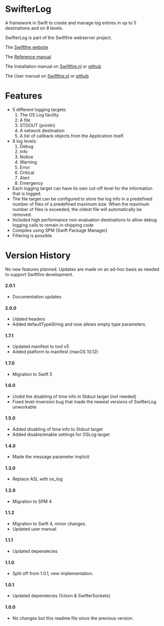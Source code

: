 # SwifterLog

A framework in Swift to create and manage log entries in up to 5 destinations and on 8 levels.

SwifterLog is part of the Swiftfire webserver project.

The [Swiftfire website](http://swiftfire.nl)

The [Reference manual](http://swiftfire.nl/projects/swifterlog/reference/index.html)

The Installation manual on [Swiftfire.nl](http://swiftfire.nl/projects/swifterlog/reference/installation.html) or [github](https://github.com/Balancingrock/SwifterLog/docs/Installation.md)

The User manual on [Swiftfire.nl](http://swiftfire.nl/projects/swifterlog/reference/usermanual.html) or [github](https://github.com/Balancingrock/SwifterLog/docs/UserManual.md)

# Features

- 5 different logging targets:
	1. The OS Log facility
	2. A file
	3. STDOUT (println)
	4. A network destination
	5. A list of callback objects from the Application itself.
- 8 log levels:
	1. Debug
	2. Info
	3. Notice
	4. <span>Warning</span>
	5. Error
	6. Critical
	7. Alert
	8. Emergency
- Each logging target can have its own cut-off level for the information that is logged.
- The file target can be configured to store the log info in a predefined number of files of a predefined maximum size. When the maximum number of files is exceeded, the oldest file will automatically be removed.
- Included high performance non-evaluation destinations to allow debug logging calls to remain in shipping code
- Compiles using SPM (Swift Package Manager)
- Filtering is possible

# Version History

No new features planned. Updates are made on an ad-hoc basis as needed to support Swiftfire development.

#### 2.0.1

- Documentation updates

#### 2.0.0

- Udated headers
- Added defaultTypeString and now allows empty type parameters.

#### 1.7.1

- Updated manifest to tool v5
- Added platform to manifest (macOS 10.12)

#### 1.7.0

- Migration to Swift 5

#### 1.6.0

- Undid the disabling of time info in Stdout target (not needed)
- Fixed level-inversion bug that made the newest versions of SwifterLog unworkable

#### 1.5.0

- Added disabling of time info to Stdout target
- Added disable/enable settings for OSLog target

#### 1.4.0

- Made the message parameter implicit

#### 1.3.0

- Replace ASL with os_log

#### 1.2.0

- Migration to SPM 4

#### 1.1.2

- Migration to Swift 4, minor changes.
- Updated user manual

#### 1.1.1

- Updated dependecies

#### 1.1.0

- Split off from 1.0.1, new implementation.

#### 1.0.1

- Updated dependecies (VJson & SwifterSockets)

#### 1.0.0

- No changes but this readme file since the previous version.
